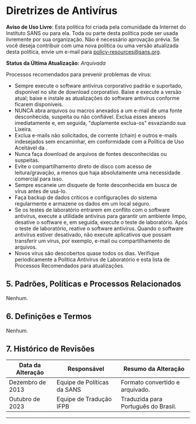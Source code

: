 # Diretrizes de Antivírus

**Aviso de Uso Livre**: Esta política foi criada pela comunidade da Internet do Instituto SANS ou para ela. Toda ou parte desta política pode ser usada livremente por sua organização. Não é necessário aprovação prévia. Se você deseja contribuir com uma nova política ou uma versão atualizada desta política, envie um e-mail para [policy-resources@sans.org](mailto:policy-resources@sans.org).

**Status da Última Atualização:** _Arquivada_

Processos recomendados para prevenir problemas de vírus:

- Sempre execute o software antivírus corporativo padrão e suportado, disponível no site de download corporativo. Baixe e execute a versão atual; baixe e instale as atualizações do software antivírus conforme ficarem disponíveis.
- NUNCA abra arquivos ou macros anexados a um e-mail de uma fonte desconhecida, suspeita ou não confiável. Exclua esses anexos imediatamente e, em seguida, "duplamente exclua-os" esvaziando sua Lixeira.
- Exclua e-mails não solicitados, de corrente (chain) e outros e-mails indesejados sem encaminhar, em conformidade com a Política de Uso Aceitável da <Nome da Empresa>.
- Nunca faça download de arquivos de fontes desconhecidas ou suspeitas.
- Evite o compartilhamento direto de disco com acesso de leitura/gravação, a menos que haja absolutamente uma necessidade comercial para isso.
- Sempre escaneie um disquete de fonte desconhecida em busca de vírus antes de usá-lo.
- Faça backup de dados críticos e configurações do sistema regularmente e armazene os dados em um local seguro.
- Se os testes de laboratório entrarem em conflito com o software antivírus, execute a utilidade antivírus para garantir um ambiente limpo, desative o software e, em seguida, execute o teste de laboratório. Após o teste de laboratório, reative o software antivírus. Quando o software antivírus estiver desativado, não execute aplicativos que possam transferir um vírus, por exemplo, e-mail ou compartilhamento de arquivos.
- Novos vírus são descobertos quase todos os dias. Verifique periodicamente a Política Antivírus de Laboratório e esta lista de Processos Recomendados para atualizações.

## 5. Padrões, Políticas e Processos Relacionados
Nenhum.

## 6. Definições e Termos
Nenhum.

## 7. Histórico de Revisões
Data da Alteração | Responsável | Resumo da Alteração
--- | --- | ---
Dezembro de 2013 | Equipe de Políticas da SANS | Formato convertido e arquivado.
Outubro de 2023 | Equipe de Tradução IFPB | Traduzida para Português do Brasil.
---